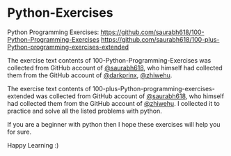 # Python-Exercises
Python Programming Exercises:
https://github.com/saurabh618/100-Python-Programming-Exercises
https://github.com/saurabh618/100-plus-Python-programming-exercises-extended

The exercise text contents of 100-Python-Programming-Exercises was collected from GitHub account of [@saurabh618](https://github.com/saurabh618/100-Python-Programming-Exercises), who himself had collected them from the GitHub account of [@darkprinx](https://github.com/darkprinx/100-plus-Python-programming-exercises-extended), [@zhiwehu](https://github.com/zhiwehu/Python-programming-exercises).

The exercise text contents of 100-plus-Python-programming-exercises-extended was collected from GitHub account of [@saurabh618](https://github.com/saurabh618/100-plus-Python-programming-exercises-extended), who himself had collected them from the GitHub account of [@zhiwehu](https://github.com/zhiwehu/Python-programming-exercises).
I collected it to practice and solve all the listed problems with python. 

If you are a beginner with python then I hope these exercises will help you for sure.

Happy Learning :)
